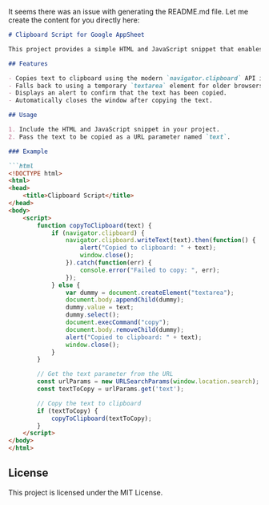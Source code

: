 It seems there was an issue with generating the README.md file. Let me create the content for you directly here:

```markdown
# Clipboard Script for Google AppSheet

This project provides a simple HTML and JavaScript snippet that enables a Google AppSheet app to write to the clipboard. The script reads a 'text' parameter from the URL and copies it to the clipboard, supporting both modern and fallback methods.

## Features

- Copies text to clipboard using the modern `navigator.clipboard` API if available.
- Falls back to using a temporary `textarea` element for older browsers.
- Displays an alert to confirm that the text has been copied.
- Automatically closes the window after copying the text.

## Usage

1. Include the HTML and JavaScript snippet in your project.
2. Pass the text to be copied as a URL parameter named `text`.

### Example

```html
<!DOCTYPE html>
<html>
<head>
    <title>Clipboard Script</title>
</head>
<body>
    <script>
        function copyToClipboard(text) {
            if (navigator.clipboard) {
                navigator.clipboard.writeText(text).then(function() {
                    alert("Copied to clipboard: " + text);
                    window.close();
                }).catch(function(err) {
                    console.error("Failed to copy: ", err);
                });
            } else {
                var dummy = document.createElement("textarea");
                document.body.appendChild(dummy);
                dummy.value = text;
                dummy.select();
                document.execCommand("copy");
                document.body.removeChild(dummy);
                alert("Copied to clipboard: " + text);
                window.close();
            }
        }

        // Get the text parameter from the URL
        const urlParams = new URLSearchParams(window.location.search);
        const textToCopy = urlParams.get('text');

        // Copy the text to clipboard
        if (textToCopy) {
            copyToClipboard(textToCopy);
        }
    </script>
</body>
</html>
```

## License

This project is licensed under the MIT License.
```
